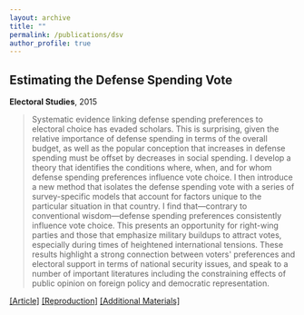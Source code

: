 ```yaml
---
layout: archive
title: ""
permalink: /publications/dsv
author_profile: true
---
```


## Estimating the Defense Spending Vote

**Electoral Studies**, 2015

> Systematic evidence linking defense spending preferences to electoral choice has evaded scholars. This is surprising, given the relative importance of defense spending in terms of the overall budget, as well as the popular conception that increases in defense spending must be offset by decreases in social spending. I develop a theory that identifies the conditions where, when, and for whom defense spending preferences influence vote choice. I then introduce a new method that isolates the defense spending vote with a series of survey-specific models that account for factors unique to the particular situation in that country. I find that—contrary to conventional wisdom—defense spending preferences consistently influence vote choice. This presents an opportunity for right-wing parties and those that emphasize military buildups to attract votes, especially during times of heightened international tensions. These results highlight a strong connection between voters' preferences and electoral support in terms of national security issues, and speak to a number of important literatures including the constraining effects of public opinion on foreign policy and democratic representation.

[[Article]](https://doi.org/10.1016/j.electstud.2015.03.020) [[Reproduction]](dsv-Replication.zip) [[Additional Materials]](..//files/dsv-AM.pdf)
